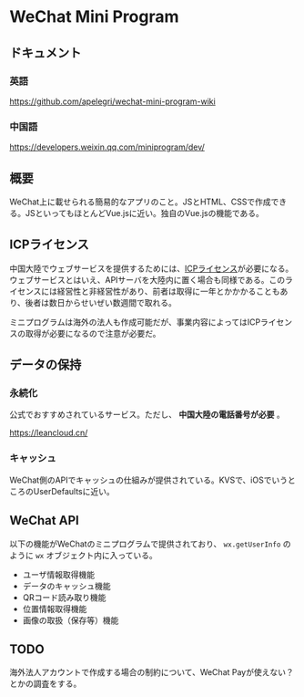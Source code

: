 # WeChat Mini Program

## ドキュメント

### 英語
https://github.com/apelegri/wechat-mini-program-wiki

### 中国語
https://developers.weixin.qq.com/miniprogram/dev/

## 概要
WeChat上に載せられる簡易的なアプリのこと。JSとHTML、CSSで作成できる。JSといってもほとんどVue.jsに近い。独自のVue.jsの機能である。

## ICPライセンス
中国大陸でウェブサービスを提供するためには、[ICPライセンス](https://www.clara.jp/consulting/icp/lp/#section07)が必要になる。ウェブサービスとはいえ、APIサーバを大陸内に置く場合も同様である。このライセンスには経営性と非経営性があり、前者は取得に一年とかかかることもあり、後者は数日からせいぜい数週間で取れる。

ミニプログラムは海外の法人も作成可能だが、事業内容によってはICPライセンスの取得が必要になるので注意が必要だ。

## データの保持

### 永続化
公式でおすすめされているサービス。ただし、 __中国大陸の電話番号が必要__ 。

https://leancloud.cn/

### キャッシュ
WeChat側のAPIでキャッシュの仕組みが提供されている。KVSで、iOSでいうところのUserDefaultsに近い。

## WeChat API

以下の機能がWeChatのミニプログラムで提供されており、 `wx.getUserInfo` のように `wx` オブジェクト内に入っている。

- ユーザ情報取得機能
- データのキャッシュ機能
- QRコード読み取り機能
- 位置情報取得機能
- 画像の取扱（保存等）機能


## TODO

海外法人アカウントで作成する場合の制約について、WeChat Payが使えない？とかの調査をする。